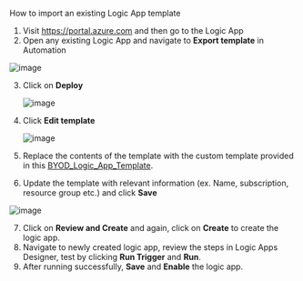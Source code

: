 How to import an existing Logic App template
1. Visit https://portal.azure.com and then go to the Logic App
2. Open any existing Logic App and navigate to **Export template** in Automation

![image](https://github.com/vrajsoniMS/m365-compliance-connector-sample-scripts/assets/112610093/2dedba28-d9ab-4938-bc87-fef0708348a3)

3. Click on **Deploy**
   
   ![image](https://github.com/vrajsoniMS/m365-compliance-connector-sample-scripts/assets/112610093/1750fb6e-0d16-40ca-a80f-b0eaff9a8a39)

4. Click **Edit template**
   
   ![image](https://github.com/vrajsoniMS/m365-compliance-connector-sample-scripts/assets/112610093/def7267f-add0-41d5-aab5-7df98aab6fd4)

5. Replace the contents of the template with the custom template provided in this [BYOD_Logic_App_Template](https://github.com/microsoft/m365-compliance-connector-sample-scripts/blob/main/BYOD%20Logic%20App%20Template.zip).
6. Update the template with relevant information (ex. Name, subscription, resource group etc.) and click **Save**
   
 ![image](https://github.com/vrajsoniMS/m365-compliance-connector-sample-scripts/assets/112610093/9c41a971-bf84-4e59-96ea-6f6c261ad5af)

7. Click on **Review and Create** and again, click on **Create** to create the logic app.
8. Navigate to newly created logic app, review the steps in Logic Apps Designer, test by clicking **Run Trigger** and **Run**.
9. After running successfully, **Save** and **Enable** the logic app.
